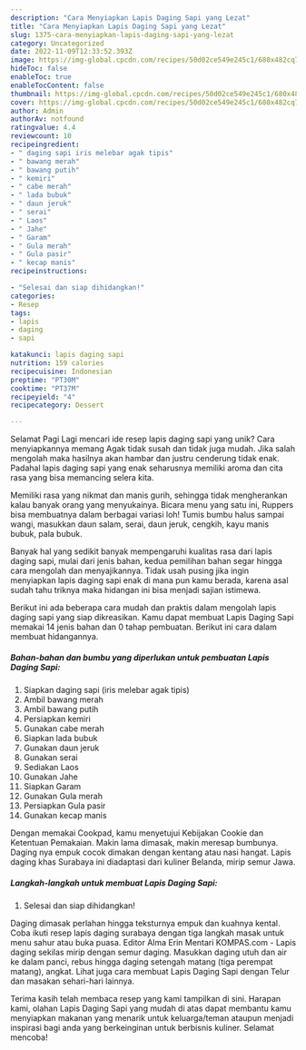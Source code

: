 ```yaml
---
description: "Cara Menyiapkan Lapis Daging Sapi yang Lezat"
title: "Cara Menyiapkan Lapis Daging Sapi yang Lezat"
slug: 1375-cara-menyiapkan-lapis-daging-sapi-yang-lezat
category: Uncategorized
date: 2022-11-09T12:33:52.393Z
image: https://img-global.cpcdn.com/recipes/50d02ce549e245c1/680x482cq70/lapis-daging-sapi-foto-resep-utama.jpg
hideToc: false
enableToc: true
enableTocContent: false
thumbnail: https://img-global.cpcdn.com/recipes/50d02ce549e245c1/680x482cq70/lapis-daging-sapi-foto-resep-utama.jpg
cover: https://img-global.cpcdn.com/recipes/50d02ce549e245c1/680x482cq70/lapis-daging-sapi-foto-resep-utama.jpg
author: Admin
authorAv: notfound
ratingvalue: 4.4
reviewcount: 10
recipeingredient:
- " daging sapi iris melebar agak tipis"
- " bawang merah"
- " bawang putih"
- " kemiri"
- " cabe merah"
- " lada bubuk"
- " daun jeruk"
- " serai"
- " Laos"
- " Jahe"
- " Garam"
- " Gula merah"
- " Gula pasir"
- " kecap manis"
recipeinstructions:

- "Selesai dan siap dihidangkan!"
categories:
- Resep
tags:
- lapis
- daging
- sapi

katakunci: lapis daging sapi 
nutrition: 159 calories
recipecuisine: Indonesian
preptime: "PT30M"
cooktime: "PT37M"
recipeyield: "4"
recipecategory: Dessert

---
```



Selamat Pagi Lagi mencari ide resep lapis daging sapi yang unik? Cara menyiapkannya memang Agak tidak susah dan tidak juga mudah. Jika salah mengolah maka hasilnya akan hambar dan justru cenderung tidak enak. Padahal lapis daging sapi yang enak seharusnya memiliki aroma dan cita rasa yang bisa memancing selera kita.


Memiliki rasa yang nikmat dan manis gurih, sehingga tidak mengherankan kalau banyak orang yang menyukainya. Bicara menu yang satu ini, Ruppers bisa membuatnya dalam berbagai variasi loh! Tumis bumbu halus sampai wangi, masukkan daun salam, serai, daun jeruk, cengkih, kayu manis bubuk, pala bubuk.

Banyak hal yang sedikit banyak mempengaruhi kualitas rasa dari lapis daging sapi, mulai dari jenis bahan, kedua pemilihan bahan segar hingga cara mengolah dan menyajikannya. Tidak usah pusing jika ingin menyiapkan lapis daging sapi enak di mana pun kamu berada, karena asal sudah tahu triknya maka hidangan ini bisa menjadi sajian istimewa.


Berikut ini ada beberapa cara mudah dan praktis dalam mengolah lapis daging sapi yang siap dikreasikan. Kamu dapat membuat Lapis Daging Sapi memakai 14 jenis bahan dan 0 tahap pembuatan. Berikut ini cara dalam membuat hidangannya.

<!--inarticleads1-->

##### Bahan-bahan dan bumbu yang diperlukan untuk pembuatan Lapis Daging Sapi:

1. Siapkan  daging sapi (iris melebar agak tipis)
1. Ambil  bawang merah
1. Ambil  bawang putih
1. Persiapkan  kemiri
1. Gunakan  cabe merah
1. Siapkan  lada bubuk
1. Gunakan  daun jeruk
1. Gunakan  serai
1. Sediakan  Laos
1. Gunakan  Jahe
1. Siapkan  Garam
1. Gunakan  Gula merah
1. Persiapkan  Gula pasir
1. Gunakan  kecap manis


Dengan memakai Cookpad, kamu menyetujui Kebijakan Cookie dan Ketentuan Pemakaian. Makin lama dimasak, makin meresap bumbunya. Daging nya empuk cocok dimakan dengan kentang atau nasi hangat. Lapis daging khas Surabaya ini diadaptasi dari kuliner Belanda, mirip semur Jawa. 

<!--inarticleads2-->

##### Langkah-langkah untuk membuat Lapis Daging Sapi:


1. Selesai dan siap dihidangkan!

Daging dimasak perlahan hingga teksturnya empuk dan kuahnya kental. Coba ikuti resep lapis daging surabaya dengan tiga langkah masak untuk menu sahur atau buka puasa. Editor Alma Erin Mentari KOMPAS.com - Lapis daging sekilas mirip dengan semur daging. Masukkan daging utuh dan air ke dalam panci, rebus hingga daging setengah matang (tiga perempat matang), angkat. Lihat juga cara membuat Lapis Daging Sapi dengan Telur dan masakan sehari-hari lainnya. 

Terima kasih telah membaca resep yang kami tampilkan di sini. Harapan kami, olahan Lapis Daging Sapi yang mudah di atas dapat membantu kamu menyiapkan makanan yang menarik untuk keluarga/teman ataupun menjadi inspirasi bagi anda yang berkeinginan untuk berbisnis kuliner. Selamat mencoba!
